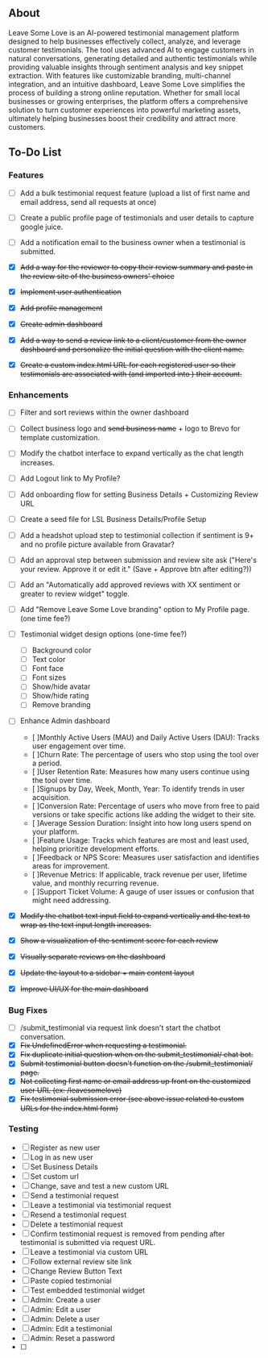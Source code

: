 ## About

Leave Some Love is an AI-powered testimonial management platform designed to help businesses effectively collect, analyze, and leverage customer testimonials. The tool uses advanced AI to engage customers in natural conversations, generating detailed and authentic testimonials while providing valuable insights through sentiment analysis and key snippet extraction. With features like customizable branding, multi-channel integration, and an intuitive dashboard, Leave Some Love simplifies the process of building a strong online reputation. Whether for small local businesses or growing enterprises, the platform offers a comprehensive solution to turn customer experiences into powerful marketing assets, ultimately helping businesses boost their credibility and attract more customers.

## To-Do List

### Features
- [ ] Add a bulk testimonial request feature (upload a list of first name and email address, send all requests at once)
- [ ] Create a public profile page of testimonials and user details to capture google juice.
- [ ] Add a notification email to the business owner when a testimonial is submitted.
- [X] ~~Add a way for the reviewer to copy their review summary and paste in the review site of the business owners' choice~~
- [X] ~~Implement user authentication~~
- [X] ~~Add profile management~~
- [X] ~~Create admin dashboard~~
- [X] ~~Add a way to send a review link to a client/customer from the owner dashboard and personalize the initial question with the client name.~~
- [X] ~~Create a custom index.html URL for each registered user so their testimonials are associated with (and imported into ) their account.~~


### Enhancements
- [ ] Filter and sort reviews within the owner dashboard
- [ ] Collect business logo and ~~send business name~~ + logo to Brevo for template customization.
- [ ] Modify the chatbot interface to expand vertically as the chat length increases.
- [ ] Add Logout link to My Profile?
- [ ] Add onboarding flow for setting Business Details + Customizing Review URL
- [ ] Create a seed file for LSL Business Details/Profile Setup
- [ ] Add a headshot upload step to testimonial collection if sentiment is 9+ and no profile picture available from Gravatar?
- [ ] Add an approval step between submission and review site ask ("Here's your review. Approve it or edit it." (Save + Approve btn after editing?))
- [ ] Add an "Automatically add approved reviews with XX sentiment or greater to review widget" toggle.
- [ ] Add "Remove Leave Some Love branding" option to My Profile page. (one time fee?)
- [ ] Testimonial widget design options (one-time fee?)
    - [ ] Background color
    - [ ] Text color
    - [ ] Font face
    - [ ] Font sizes
    - [ ] Show/hide avatar
    - [ ] Show/hide rating
    - [ ] Remove branding
- [ ] Enhance Admin dashboard
    - [ ]Monthly Active Users (MAU) and Daily Active Users (DAU): Tracks user engagement over time.
    - [ ]Churn Rate: The percentage of users who stop using the tool over a period.
    - [ ]User Retention Rate: Measures how many users continue using the tool over time.
    - [ ]Signups by Day, Week, Month, Year: To identify trends in user acquisition.
    - [ ]Conversion Rate: Percentage of users who move from free to paid versions or take specific actions like adding the widget to their site.
    - [ ]Average Session Duration: Insight into how long users spend on your platform.
    - [ ]Feature Usage: Tracks which features are most and least used, helping prioritize development efforts.
    - [ ]Feedback or NPS Score: Measures user satisfaction and identifies areas for improvement.
    - [ ]Revenue Metrics: If applicable, track revenue per user, lifetime value, and monthly recurring revenue.
    - [ ]Support Ticket Volume: A gauge of user issues or confusion that might need addressing.
- [X] ~~Modify the chatbot text input field to expand vertically and the text to wrap as the text input length increases.~~
- [X] ~~Show a visualization of the sentiment score for each review~~
- [X] ~~Visually separate reviews on the dashboard~~
- [X] ~~Update the layout to a sidebar + main content layout~~
- [X] ~~Improve UI/UX for the main dashboard~~


### Bug Fixes

- [ ] /submit_testimonial via request link doesn't start the chatbot conversation.
- [X] ~~Fix UndefinedError when requesting a testimonial.~~
- [X] ~~Fix duplicate initial question when on the submit_testimonial/<customlink> chat bot.~~
- [X] ~~Submit testimonial button doesn't function on the /submit_testimonial/<customlink> page.~~
- [X] ~~Not collecting first name or email address up front on the customized user URL (ex: /leavesomelove)~~
- [X] ~~Fix testimonial submission error (see above issue related to custom URLs for the index.html form)~~

### Testing

- [ ] Register as new user
- [ ] Log in as new user
- [ ] Set Business Details
- [ ] Set custom url
- [ ] Change, save and test a new custom URL
- [ ] Send a testimonial request
- [ ] Leave a testimonial via testimonial request
- [ ] Resend a testimonial request
- [ ] Delete a testimonial request
- [ ] Confirm testimonial request is removed from pending after testimonial is submitted via request URL.
- [ ] Leave a testimonial via custom URL
- [ ] Follow external review site link
- [ ] Change Review Button Text
- [ ] Paste copied testimonial
- [ ] Test embedded testimonial widget
- [ ] Admin: Create a user
- [ ] Admin: Edit a user
- [ ] Admin: Delete a user
- [ ] Admin: Edit a testimonial
- [ ] Admin: Reset a password
- [ ] 

